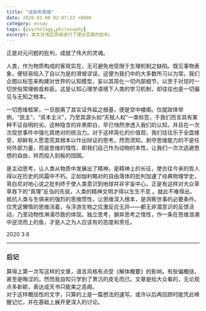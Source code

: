 ```yaml
---
title: "谈批判思维"
date: 2020-03-08 02:07:23 +0800
category: essay
tags: [psychology,philosophy]
excerpt: 本文对浅层思维进行了理论层面的批判。
---
```


正是对元问题的批判，成就了伟大的灵魂。


人类，作为物质构成的客观实在，无可避免地受限于生理机制之缺陷。既见事物表象，便轻易陷入了自以为是的滑坡谬误，这便为我们中的大多数所习以为常。我们企图以标签来构建对世界的认知模型，妄以其简化一切内部细节，以至于对现时一切世俗常理俯首称臣。这是认知心理学语境下人类的学习机制，却往往也是一切偏见与无知之根本。


一切思维框架，一旦脱离了其实证外延之根基，便是空中楼阁。仅就政体举例，“民主”，“资本主义”，乃至其源头如“天赋人权”一类标签，于我们而言具有某种不证自明的劣。这种隐含的非黑即白，早已悄然渗透入我们的认知，并且在一次次现世事件中强化其绝对的统治力。对于这样简化的价值观，我们往往乐于全盘接受，却鲜有人愿意究其根本以作出辩证的思考。然而须知，剥夺思维能力的不是任何外部力量，而是思维的惰性，即我们自己作为动物的本性，让我们一次次逃避思想的自由，转而投入刻板的囹圄。


是主动思考，让人类从物质中发展出了精神。是精神上的长征，使古往今来的哲人得以在历史的风霜中不朽。正如伽利略对的自由落体的批判加速了经典物理学史，哥白尼对地心说之批判终于使人类意识到地球并非宇宙中心，正是有这样对大众草草吞下的“真理”反刍的先驱，人类的精神文明才得以生生不息 。就此不难得出，抵抗人类与生俱来的强烈的思维惯性，让思维深入根本，是洞察世事的必要条件。仅凭这懒惰的思维活着，与浮游生物之应激反应无异——都无非潜意识的反馈活动，乃至动物性淋漓尽致的体现。独立思考，摒弃思考之惰性，作一条在思维浪潮中逆流而上的鱼，才是人之为人应该有的态度和责任。


2020 3 8
  
****
### 后记  

算得上第一次写这样的文章，语言风格有点受《解体概要》的影响。有些偏概括，甚至是晦涩的。然而我自知只学到了萧沆的皮毛而已。文章是给大众看的，无论观点多新颖，表达成天书只能束之高阁。    
对于这样概括性的文字，只算的上是一篇想法的速写。或许以后再回顾时能凭此唤醒记忆，并在基础上展开更深入的讨论。
